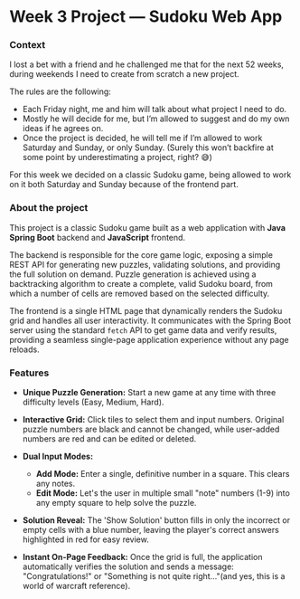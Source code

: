 # Week 3 Project — Sudoku Web App

### Context
I lost a bet with a friend and he challenged me that for the next 52 weeks, during weekends I need to create from scratch a new project.

The rules are the following:
*   Each Friday night, me and him will talk about what project I need to do.
*   Mostly he will decide for me, but I’m allowed to suggest and do my own ideas if he agrees on.
*   Once the project is decided, he will tell me if I’m allowed to work Saturday and Sunday, or only Sunday.
(Surely this won’t backfire at some point by underestimating a project, right? 😅)

For this week we decided on a classic Sudoku game, being allowed to work on it both Saturday and Sunday because of the frontend part.

### About the project
This project is a classic Sudoku game built as a web application with **Java Spring Boot** backend and **JavaScript** frontend.

The backend is responsible for the core game logic, exposing a simple REST API for generating new puzzles, validating solutions, and providing the full solution on demand. Puzzle generation is achieved using a backtracking algorithm to create a complete, valid Sudoku board, from which a number of cells are removed based on the selected difficulty.

The frontend is a single HTML page that dynamically renders the Sudoku grid and handles all user interactivity. It communicates with the Spring Boot server using the standard `fetch` API to get game data and verify results, providing a seamless single-page application experience without any page reloads.

### Features

*   **Unique Puzzle Generation:** Start a new game at any time with three difficulty levels (Easy, Medium, Hard).

*   **Interactive Grid:** Click tiles to select them and input numbers. Original puzzle numbers are black and cannot be changed, while user-added numbers are red and can be edited or deleted.

*   **Dual Input Modes:**
    *   **Add Mode:** Enter a single, definitive number in a square. This clears any notes.
    *   **Edit Mode:** Let's the user in multiple small "note" numbers (1-9) into any empty square to help solve the puzzle.

*   **Solution Reveal:** The 'Show Solution' button fills in only the incorrect or empty cells with a blue number, leaving the player's correct answers highlighted in red for easy review.

*   **Instant On-Page Feedback:** Once the grid is full, the application automatically verifies the solution and sends a message: "Congratulations!" or "Something is not quite right..."(and yes, this is a world of warcraft reference). 
